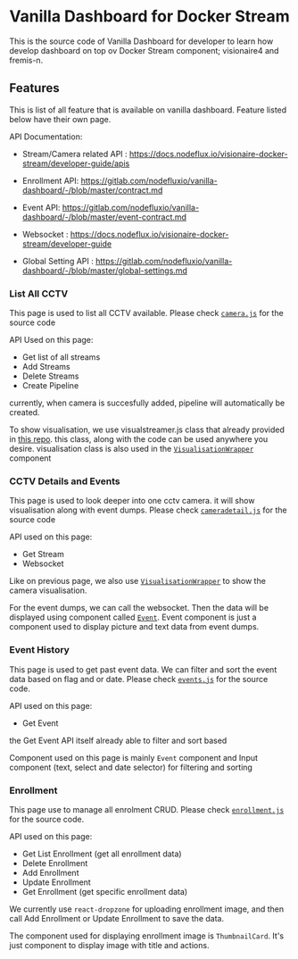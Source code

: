 # Vanilla Dashboard for Docker Stream

This is the source code of Vanilla Dashboard for developer to learn how develop dashboard on top ov Docker Stream component; visionaire4 and fremis-n.

## Features

This is list of all feature that is available on vanilla dashboard. Feature listed below have their own page.

API Documentation:
- Stream/Camera related API : https://docs.nodeflux.io/visionaire-docker-stream/developer-guide/apis

- Enrollment API: https://gitlab.com/nodefluxio/vanilla-dashboard/-/blob/master/contract.md

- Event API: https://gitlab.com/nodefluxio/vanilla-dashboard/-/blob/master/event-contract.md

- Websocket : https://docs.nodeflux.io/visionaire-docker-stream/developer-guide

- Global Setting API : https://gitlab.com/nodefluxio/vanilla-dashboard/-/blob/master/global-settings.md

### List All CCTV

This page is used to list all CCTV available. Please check [`camera.js`](https://gitlab.com/nodefluxio/vanilla-dashboard/-/blob/master/client/src/components/pages/camera.js) for the source code

API Used on this page:
- Get list of all streams
- Add Streams
- Delete Streams
- Create Pipeline

currently, when camera is succesfully added, pipeline will automatically be created.

To show visualisation, we use visualstreamer.js class that already provided in [this repo](https://gitlab.com/nodefluxio/vanilla-dashboard/-/blob/master/client/public/js/visualstreamer.js). this class, along with the code can be used anywhere you desire. visualisation class is also used in the [`VisualisationWrapper`](https://gitlab.com/nodefluxio/vanilla-dashboard/-/blob/master/client/src/components/molecules/VisualisationWrapper/index.js) component


### CCTV Details and Events

This page is used to look deeper into one cctv camera. it will show visualisation along with event dumps. Please check [`cameradetail.js`](https://gitlab.com/nodefluxio/vanilla-dashboard/-/blob/master/client/src/components/pages/cameradetail.js) for the source code

API used on this page:
- Get Stream
- Websocket

Like on previous page, we also use [`VisualisationWrapper`](https://gitlab.com/nodefluxio/vanilla-dashboard/-/blob/master/client/src/components/molecules/VisualisationWrapper/index.js) to show the camera visualisation.

For the event dumps, we can call the websocket. Then the data will be displayed using component called [`Event`](https://gitlab.com/nodefluxio/vanilla-dashboard/-/blob/master/client/src/components/molecules/Event/index.js). Event component is just a component used to display picture and text data from event dumps.

### Event History

This page is used to get past event data. We can filter and sort the event data based on flag and or date. Please check [`events.js`]((https://gitlab.com/nodefluxio/vanilla-dashboard/-/blob/master/client/src/components/pages/events.js)) for the source code.

API used on this page:
- Get Event

the Get Event API itself already able to filter and sort based

Component used on this page is mainly `Event` component and Input component (text, select and date selector) for filtering and sorting

### Enrollment

This page use to manage all enrolment CRUD. Please check
[`enrollment.js`]((https://gitlab.com/nodefluxio/vanilla-dashboard/-/blob/master/client/src/components/pages/camera.js)) for the source code.

API used on this page:
- Get List Enrollment (get all enrollment data)
- Delete Enrollment
- Add Enrollment
- Update Enrollment
- Get Enrollment (get specific enrollment data)

We currently use `react-dropzone` for uploading enrollment image, and then call Add Enrollment or Update Enrollment to save the data. 

The component used for displaying enrollment image is `ThumbnailCard`. It's just component to display image with title and actions.

